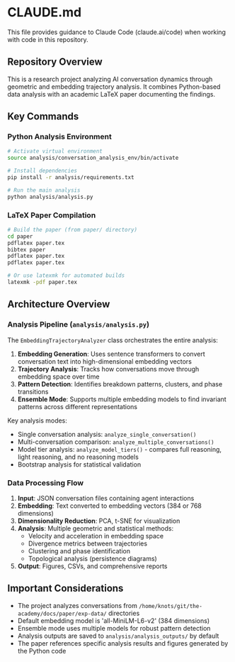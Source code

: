 # CLAUDE.md

This file provides guidance to Claude Code (claude.ai/code) when working with code in this repository.

## Repository Overview

This is a research project analyzing AI conversation dynamics through geometric and embedding trajectory analysis. It combines Python-based data analysis with an academic LaTeX paper documenting the findings.

## Key Commands

### Python Analysis Environment

```bash
# Activate virtual environment
source analysis/conversation_analysis_env/bin/activate

# Install dependencies
pip install -r analysis/requirements.txt

# Run the main analysis
python analysis/analysis.py
```

### LaTeX Paper Compilation

```bash
# Build the paper (from paper/ directory)
cd paper
pdflatex paper.tex
bibtex paper
pdflatex paper.tex
pdflatex paper.tex

# Or use latexmk for automated builds
latexmk -pdf paper.tex
```

## Architecture Overview

### Analysis Pipeline (`analysis/analysis.py`)

The `EmbeddingTrajectoryAnalyzer` class orchestrates the entire analysis:

1. **Embedding Generation**: Uses sentence transformers to convert conversation text into high-dimensional embedding vectors
2. **Trajectory Analysis**: Tracks how conversations move through embedding space over time
3. **Pattern Detection**: Identifies breakdown patterns, clusters, and phase transitions
4. **Ensemble Mode**: Supports multiple embedding models to find invariant patterns across different representations

Key analysis modes:
- Single conversation analysis: `analyze_single_conversation()`
- Multi-conversation comparison: `analyze_multiple_conversations()`
- Model tier analysis: `analyze_model_tiers()` - compares full reasoning, light reasoning, and no reasoning models
- Bootstrap analysis for statistical validation

### Data Processing Flow

1. **Input**: JSON conversation files containing agent interactions
2. **Embedding**: Text converted to embedding vectors (384 or 768 dimensions)
3. **Dimensionality Reduction**: PCA, t-SNE for visualization
4. **Analysis**: Multiple geometric and statistical methods:
   - Velocity and acceleration in embedding space
   - Divergence metrics between trajectories
   - Clustering and phase identification
   - Topological analysis (persistence diagrams)
5. **Output**: Figures, CSVs, and comprehensive reports

## Important Considerations

- The project analyzes conversations from `/home/knots/git/the-academy/docs/paper/exp-data/` directories
- Default embedding model is 'all-MiniLM-L6-v2' (384 dimensions)
- Ensemble mode uses multiple models for robust pattern detection
- Analysis outputs are saved to `analysis/analysis_outputs/` by default
- The paper references specific analysis results and figures generated by the Python code
